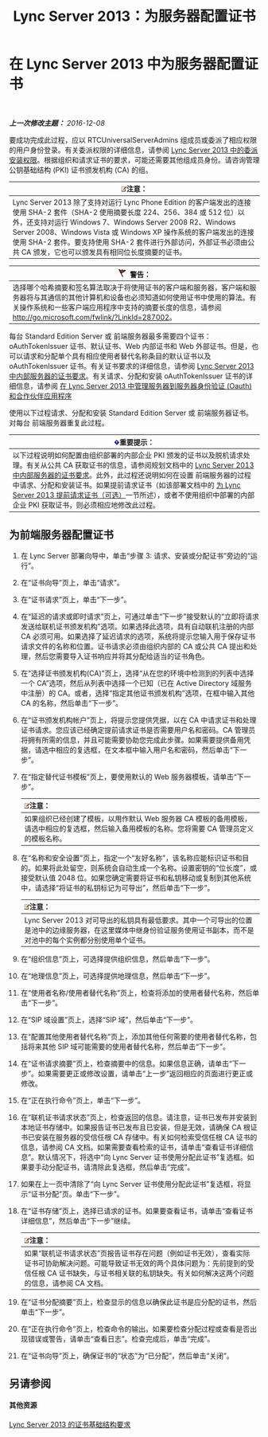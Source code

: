 ﻿---
title: Lync Server 2013：为服务器配置证书
TOCTitle: 为服务器配置证书
ms:assetid: e12e59b5-a146-4859-86ec-cabfc198c7b5
ms:mtpsurl: https://technet.microsoft.com/zh-cn/library/Gg398995(v=OCS.15)
ms:contentKeyID: 49314523
ms.date: 12/10/2016
mtps_version: v=OCS.15
ms.translationtype: HT
---

# 在 Lync Server 2013 中为服务器配置证书

 

_**上一次修改主题：** 2016-12-08_

要成功完成此过程，应以 RTCUniversalServerAdmins 组成员或委派了相应权限的用户身份登录。有关委派权限的详细信息，请参阅 [Lync Server 2013 中的委派安装权限](lync-server-2013-delegate-setup-permissions.md)。根据组织和请求证书的要求，可能还需要其他组成员身份。请咨询管理公钥基础结构 (PKI) 证书颁发机构 (CA) 的组。

<table>
<thead>
<tr class="header">
<th><img src="images/Dn783119.note(OCS.15).gif" title="note" alt="note" />注意：</th>
</tr>
</thead>
<tbody>
<tr class="odd">
<td>Lync Server 2013 除了支持对运行 Lync Phone Edition 的客户端发出的连接使用 SHA-2 套件（SHA-2 使用摘要长度 224、256、384 或 512 位）以外，还支持对运行 Windows 7、Windows Server 2008 R2、Windows Server 2008、Windows Vista 或 Windows XP 操作系统的客户端发出的连接使用 SHA-2 套件。要支持使用 SHA-2 套件进行外部访问，外部证书必须由公共 CA 颁发，它也可以颁发具有相同位长度摘要的证书。</td>
</tr>
</tbody>
</table>


<table>
<thead>
<tr class="header">
<th><img src="images/JJ205186.Caution(OCS.15).gif" title="Caution" alt="Caution" />警告：</th>
</tr>
</thead>
<tbody>
<tr class="odd">
<td>选择哪个哈希摘要和签名算法取决于将使用证书的客户端和服务器，客户端和服务器将与其通信的其他计算机和设备也必须知道如何使用证书中使用的算法。有关操作系统和一些客户端应用程序中支持的摘要长度的信息，请参阅 <a href="http://go.microsoft.com/fwlink/?linkid=287002">http://go.microsoft.com/fwlink/?LinkId=287002</a>。</td>
</tr>
</tbody>
</table>


每台 Standard Edition Server 或 前端服务器最多需要四个证书：oAuthTokenIssuer 证书、默认证书、Web 内部证书和 Web 外部证书。但是，也可以请求和分配单个具有相应使用者替代名称条目的默认证书以及 oAuthTokenIssuer 证书。有关证书要求的详细信息，请参阅 [Lync Server 2013 中内部服务器的证书要求](lync-server-2013-certificate-requirements-for-internal-servers.md)。有关请求、分配和安装 oAuthTokenIssuer 证书的详细信息，请参阅 [在 Lync Server 2013 中管理服务器到服务器身份验证 (Oauth) 和合作伙伴应用程序](lync-server-2013-managing-server-to-server-authentication-oauth-and-partner-applications.md)

使用以下过程请求、分配和安装 Standard Edition Server 或 前端服务器证书。对每台 前端服务器重复此过程。

<table>
<thead>
<tr class="header">
<th><img src="images/Gg398794.important(OCS.15).gif" title="important" alt="important" />重要提示：</th>
</tr>
</thead>
<tbody>
<tr class="odd">
<td>以下过程说明如何配置由组织部署的内部企业 PKI 颁发的证书以及脱机请求处理。有关从公共 CA 获取证书的信息，请参阅规划文档中的 <a href="lync-server-2013-certificate-requirements-for-internal-servers.md">Lync Server 2013 中内部服务器的证书要求</a>。此外，此过程还说明如何在设置 前端服务器的过程中请求、分配和安装证书。如果提前请求证书（如该部署文档中的 <a href="lync-server-2013-request-certificates-in-advance-optional.md">为 Lync Server 2013 提前请求证书（可选）</a>一节所述），或者不使用组织中部署的内部企业 PKI 获取证书，则必须相应地修改此过程。</td>
</tr>
</tbody>
</table>


## 为前端服务器配置证书

1.  在 Lync Server 部署向导中，单击“步骤 3: 请求、安装或分配证书”旁边的“运行”。

2.  在“证书向导”页上，单击“请求”。

3.  在“证书请求”页上，单击“下一步”。

4.  在“延迟的请求或即时请求”页上，可通过单击“下一步”接受默认的“立即将请求发送给联机证书颁发机构”选项。如果选择此选项，具有自动联机注册的内部 CA 必须可用。如果选择了延迟请求的选项，系统将提示您输入用于保存证书请求文件的名称和位置。证书请求必须由组织内部的 CA 或公共 CA 提出和处理，然后您需要导入证书响应并将其分配给适当的证书角色。

5.  在“选择证书颁发机构(CA)”页上，选择“从在您的环境中检测到的列表中选择一个 CA”选项，然后从列表中选择一个已知（已在 Active Directory 域服务 中注册）的 CA。或者，选择“指定其他证书颁发机构”选项，在框中输入其他 CA 的名称，然后单击“下一步”。

6.  在“证书颁发机构帐户”页上，将提示您提供凭据，以在 CA 中请求证书和处理证书请求。您应该已经确定提前请求证书是否需要用户名和密码。CA 管理员将拥有所需的信息，并且可能需要协助您完成此步骤。如果需要提供备用凭据，请选中相应的复选框，在文本框中输入用户名和密码，然后单击“下一步”。

7.  在“指定替代证书模板”页上，要使用默认的 Web 服务器模板，请单击“下一步”。
    
    <table>
    <thead>
    <tr class="header">
    <th><img src="images/Dn783119.note(OCS.15).gif" title="note" alt="note" />注意：</th>
    </tr>
    </thead>
    <tbody>
    <tr class="odd">
    <td>如果组织已经创建了模板，以用作默认 Web 服务器 CA 模板的备用模板，请选中相应的复选框，然后输入备用模板的名称。您将需要 CA 管理员定义的模板名称。</td>
    </tr>
    </tbody>
    </table>


8.  在“名称和安全设置”页上，指定一个“友好名称”，该名称应能标识证书和目的。如果将此处留空，则系统会自动生成一个名称。设置密钥的“位长度”，或接受默认值 2048 位。如果您确定需要将证书和私钥移动或复制到其他系统中，请选择“将证书的私钥标记为可导出”，然后单击“下一步”。
    
    <table>
    <thead>
    <tr class="header">
    <th><img src="images/Dn783119.note(OCS.15).gif" title="note" alt="note" />注意：</th>
    </tr>
    </thead>
    <tbody>
    <tr class="odd">
    <td>Lync Server 2013 对可导出的私钥具有最低要求。其中一个可导出的位置是池中的边缘服务器，在这里媒体中继身份验证服务使用证书副本，而不是对池中的每个实例都分别使用单个证书。</td>
    </tr>
    </tbody>
    </table>


9.  在“组织信息”页上，可选择提供组织信息，然后单击“下一步”。

10. 在“地理信息”页上，可选择提供地理信息，然后单击“下一步”。

11. 在“使用者名称/使用者替代名称”页上，检查将添加的使用者替代名称，然后单击“下一步”。

12. 在“SIP 域设置”页上，选择“SIP 域”，然后单击“下一步”。

13. 在“配置其他使用者替代名称”页上，添加其他任何需要的使用者替代名称，包括将来其他 SIP 域可能需要的使用者替代名称，然后单击“下一步”。

14. 在“证书请求摘要”页上，检查摘要中的信息。如果信息正确，请单击“下一步”。如果需要更正或修改设置，请单击“上一步”返回相应的页面进行更正或修改。

15. 在“正在执行命令”页上，单击“下一步”。

16. 在“联机证书请求状态”页上，检查返回的信息。请注意，证书已发布并安装到本地证书存储中。如果报告证书已发布且已安装，但是无效，请确保 CA 根证书已安装在服务器的受信任根 CA 存储中。有关如何检索受信任根 CA 证书的信息，请参阅 CA 文档。如果需要查看检索的证书，请单击“查看证书详细信息”。默认情况下，将选中“向 Lync Server 证书使用分配此证书”复选框。如果要手动分配证书，请清除此复选框，然后单击“完成”。

17. 如果在上一页中清除了“向 Lync Server 证书使用分配此证书”复选框，将显示“证书分配”页。单击“下一步”。

18. 在“证书存储”页上，选择已请求的证书。如果要查看证书，请单击“查看证书详细信息”，然后单击“下一步”继续。
    
    <table>
    <thead>
    <tr class="header">
    <th><img src="images/Dn783119.note(OCS.15).gif" title="note" alt="note" />注意：</th>
    </tr>
    </thead>
    <tbody>
    <tr class="odd">
    <td>如果“联机证书请求状态”页报告证书存在问题（例如证书无效），查看实际证书可协助解决问题。可能导致证书无效的两个具体问题为：先前提到的受信任根 CA 证书缺失，与证书相关联的私钥缺失。有关如何解决这两个问题的信息，请参阅 CA 文档。</td>
    </tr>
    </tbody>
    </table>


19. 在“证书分配摘要”页上，检查显示的信息以确保此证书是应分配的证书，然后单击“下一步”。

20. 在“正在执行命令”页上，检查命令的输出。如果要检查分配过程或查看是否出现错误或警告，请单击“查看日志”。检查完成后，单击“完成”。

21. 在“证书向导”页上，确保证书的“状态”为“已分配”，然后单击“关闭”。

## 另请参阅

#### 其他资源

[Lync Server 2013 的证书基础结构要求](lync-server-2013-certificate-infrastructure-requirements.md)

